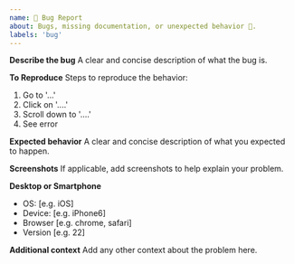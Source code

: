 ```yaml
---
name: 🐛 Bug Report
about: Bugs, missing documentation, or unexpected behavior 🤔.
labels: 'bug'
---
```


<!--
  Please provide a clear and concise description of what the bug is. Include
  screenshots if needed. Please test using the latest version.
-->

**Describe the bug**
A clear and concise description of what the bug is.

**To Reproduce**
Steps to reproduce the behavior:

1. Go to '...'
2. Click on '....'
3. Scroll down to '....'
4. See error

**Expected behavior**
A clear and concise description of what you expected to happen.

**Screenshots**
If applicable, add screenshots to help explain your problem.

**Desktop or Smartphone**

-   OS: [e.g. iOS]
-   Device: [e.g. iPhone6]
-   Browser [e.g. chrome, safari]
-   Version [e.g. 22]

**Additional context**
Add any other context about the problem here.
